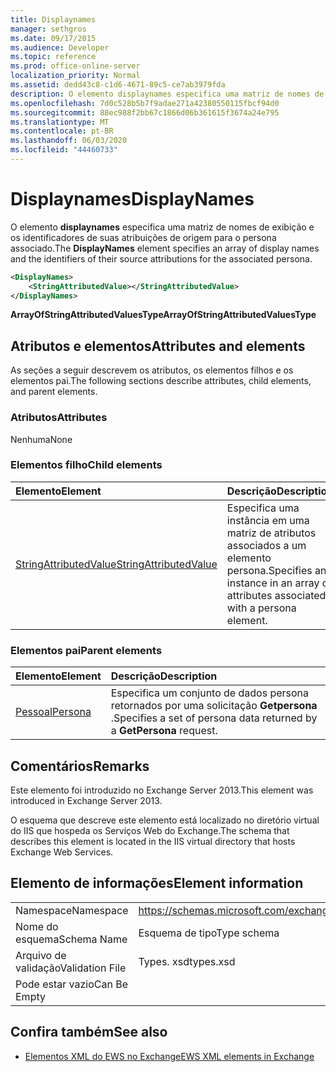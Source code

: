 ```yaml
---
title: Displaynames
manager: sethgros
ms.date: 09/17/2015
ms.audience: Developer
ms.topic: reference
ms.prod: office-online-server
localization_priority: Normal
ms.assetid: dedd43c8-c1d6-4671-89c5-ce7ab3979fda
description: O elemento displaynames especifica uma matriz de nomes de exibição e os identificadores de suas atribuições de origem para o persona associado.
ms.openlocfilehash: 7d0c528b5b7f9adae271a42380550115fbcf94d0
ms.sourcegitcommit: 88ec988f2bb67c1866d06b361615f3674a24e795
ms.translationtype: MT
ms.contentlocale: pt-BR
ms.lasthandoff: 06/03/2020
ms.locfileid: "44460733"
---
```

# <a name="displaynames"></a><span data-ttu-id="20be4-103">Displaynames</span><span class="sxs-lookup"><span data-stu-id="20be4-103">DisplayNames</span></span>

<span data-ttu-id="20be4-104">O elemento **displaynames** especifica uma matriz de nomes de exibição e os identificadores de suas atribuições de origem para o persona associado.</span><span class="sxs-lookup"><span data-stu-id="20be4-104">The **DisplayNames** element specifies an array of display names and the identifiers of their source attributions for the associated persona.</span></span> 
  
```xml
<DisplayNames>
    <StringAttributedValue></StringAttributedValue>
</DisplayNames>
```

 <span data-ttu-id="20be4-105">**ArrayOfStringAttributedValuesType**</span><span class="sxs-lookup"><span data-stu-id="20be4-105">**ArrayOfStringAttributedValuesType**</span></span>
## <a name="attributes-and-elements"></a><span data-ttu-id="20be4-106">Atributos e elementos</span><span class="sxs-lookup"><span data-stu-id="20be4-106">Attributes and elements</span></span>

<span data-ttu-id="20be4-107">As seções a seguir descrevem os atributos, os elementos filhos e os elementos pai.</span><span class="sxs-lookup"><span data-stu-id="20be4-107">The following sections describe attributes, child elements, and parent elements.</span></span>
  
### <a name="attributes"></a><span data-ttu-id="20be4-108">Atributos</span><span class="sxs-lookup"><span data-stu-id="20be4-108">Attributes</span></span>

<span data-ttu-id="20be4-109">Nenhuma</span><span class="sxs-lookup"><span data-stu-id="20be4-109">None</span></span>
  
### <a name="child-elements"></a><span data-ttu-id="20be4-110">Elementos filho</span><span class="sxs-lookup"><span data-stu-id="20be4-110">Child elements</span></span>

|<span data-ttu-id="20be4-111">**Elemento**</span><span class="sxs-lookup"><span data-stu-id="20be4-111">**Element**</span></span>|<span data-ttu-id="20be4-112">**Descrição**</span><span class="sxs-lookup"><span data-stu-id="20be4-112">**Description**</span></span>|
|:-----|:-----|
|[<span data-ttu-id="20be4-113">StringAttributedValue</span><span class="sxs-lookup"><span data-stu-id="20be4-113">StringAttributedValue</span></span>](stringattributedvalue.md) <br/> |<span data-ttu-id="20be4-114">Especifica uma instância em uma matriz de atributos associados a um elemento persona.</span><span class="sxs-lookup"><span data-stu-id="20be4-114">Specifies an instance in an array of attributes associated with a persona element.</span></span>  <br/> |
   
### <a name="parent-elements"></a><span data-ttu-id="20be4-115">Elementos pai</span><span class="sxs-lookup"><span data-stu-id="20be4-115">Parent elements</span></span>

|<span data-ttu-id="20be4-116">**Elemento**</span><span class="sxs-lookup"><span data-stu-id="20be4-116">**Element**</span></span>|<span data-ttu-id="20be4-117">**Descrição**</span><span class="sxs-lookup"><span data-stu-id="20be4-117">**Description**</span></span>|
|:-----|:-----|
|[<span data-ttu-id="20be4-118">Pessoal</span><span class="sxs-lookup"><span data-stu-id="20be4-118">Persona</span></span>](persona.md) <br/> |<span data-ttu-id="20be4-119">Especifica um conjunto de dados persona retornados por uma solicitação **Getpersona** .</span><span class="sxs-lookup"><span data-stu-id="20be4-119">Specifies a set of persona data returned by a **GetPersona** request.</span></span>  <br/> |
   
## <a name="remarks"></a><span data-ttu-id="20be4-120">Comentários</span><span class="sxs-lookup"><span data-stu-id="20be4-120">Remarks</span></span>

<span data-ttu-id="20be4-121">Este elemento foi introduzido no Exchange Server 2013.</span><span class="sxs-lookup"><span data-stu-id="20be4-121">This element was introduced in Exchange Server 2013.</span></span>
  
<span data-ttu-id="20be4-122">O esquema que descreve este elemento está localizado no diretório virtual do IIS que hospeda os Serviços Web do Exchange.</span><span class="sxs-lookup"><span data-stu-id="20be4-122">The schema that describes this element is located in the IIS virtual directory that hosts Exchange Web Services.</span></span>
  
## <a name="element-information"></a><span data-ttu-id="20be4-123">Elemento de informações</span><span class="sxs-lookup"><span data-stu-id="20be4-123">Element information</span></span>

|||
|:-----|:-----|
|<span data-ttu-id="20be4-124">Namespace</span><span class="sxs-lookup"><span data-stu-id="20be4-124">Namespace</span></span>  <br/> |https://schemas.microsoft.com/exchange/services/2006/types  <br/> |
|<span data-ttu-id="20be4-125">Nome do esquema</span><span class="sxs-lookup"><span data-stu-id="20be4-125">Schema Name</span></span>  <br/> |<span data-ttu-id="20be4-126">Esquema de tipo</span><span class="sxs-lookup"><span data-stu-id="20be4-126">Type schema</span></span>  <br/> |
|<span data-ttu-id="20be4-127">Arquivo de validação</span><span class="sxs-lookup"><span data-stu-id="20be4-127">Validation File</span></span>  <br/> |<span data-ttu-id="20be4-128">Types. xsd</span><span class="sxs-lookup"><span data-stu-id="20be4-128">types.xsd</span></span>  <br/> |
|<span data-ttu-id="20be4-129">Pode estar vazio</span><span class="sxs-lookup"><span data-stu-id="20be4-129">Can Be Empty</span></span>  <br/> ||
   
## <a name="see-also"></a><span data-ttu-id="20be4-130">Confira também</span><span class="sxs-lookup"><span data-stu-id="20be4-130">See also</span></span>

- [<span data-ttu-id="20be4-131">Elementos XML do EWS no Exchange</span><span class="sxs-lookup"><span data-stu-id="20be4-131">EWS XML elements in Exchange</span></span>](ews-xml-elements-in-exchange.md)

